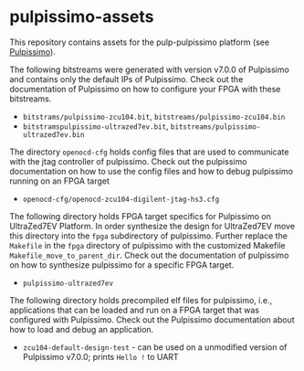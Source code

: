 # pulpissimo-assets

This repository contains assets for the pulp-pulpissimo platform (see [Pulpissimo](https://github.com/pulp-platform/pulpissimo)).

The following bitstreams were generated with version v7.0.0 of Pulpissimo and contains only the default IPs of Pulpissimo. Check out the documentation of Pulpissimo on how to configure your FPGA with these bitstreams.
* ``bitstrams/pulpissimo-zcu104.bit``, ``bitstreams/pulpissimo-zcu104.bin``
* ``bitstramspulpissimo-ultrazed7ev.bit``, ``bitstreams/pulpissimo-ultrazed7ev.bin``

The directory ``openocd-cfg`` holds config files that are used to communicate with the jtag controller of pulpissimo. Check out the pulpissimo documentation on how to use the config files and how to debug pulpissimo running on an FPGA target
* ``openocd-cfg/openocd-zcu104-digilent-jtag-hs3.cfg``

The following directory holds FPGA target specifics for Pulpissimo on UltraZed7EV Platform. In order synthesize the design for UltraZed7EV move this directory into the ``fpga`` subdirectory of pulpissimo. Further replace the ``Makefile`` in the ``fpga`` directory of pulpissimo with the customized Makefile ``Makefile_move_to_parent_dir``. Check out the documentation of pulpissimo on how to synthesize pulpissimo for a specific FPGA target. 
* ``pulpissimo-ultrazed7ev``

The following directory holds precompiled elf files for pulpissimo, i.e., applications that can be loaded and run on a FPGA target that was configured with Pulpissimo. Check out the Pulpissimo documentation about how to load and debug an application.
* ``zcu104-default-design-test`` - can be used on a unmodified version of Pulpissimo v7.0.0; prints ``Hello !`` to UART 
